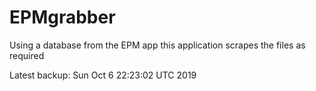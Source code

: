# EPMgrabber
Using a database from the EPM app this application scrapes the files as required


Latest backup: Sun Oct 6 22:23:02 UTC 2019
